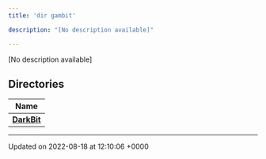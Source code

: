```yaml
---
title: 'dir gambit'

description: "[No description available]"

---
```







[No description available]

## Directories

| Name           |
| -------------- |
| **[DarkBit](/documentation/code/gambit_2-2/files/dir_942f8d798c3658965d2baafb0a0fad20/#dir-darkbit)**  |






-------------------------------

Updated on 2022-08-18 at 12:10:06 +0000
